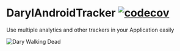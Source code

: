 # DarylAndroidTracker [![codecov](https://codecov.io/gh/guitcastro/DarylAndroidTracker/branch/master/graph/badge.svg)](https://codecov.io/gh/guitcastro/DarylAndroidTracker)
Use multiple analytics and other trackers in your Application easily 



![Dary Walking Dead](http://cdn2-b.examiner.com/sites/default/files/styles/image_content_width/hash/6c/09/6c0944634031e9f188255eb1735024cb.png?itok=y69Ucs5V)
